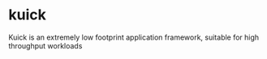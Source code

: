 # kuick
Kuick is an extremely low footprint application framework, suitable for high throughput workloads
